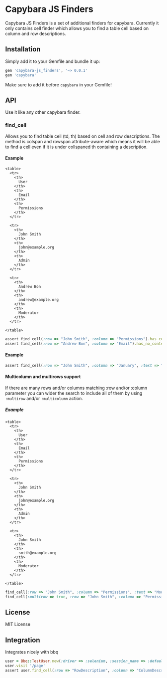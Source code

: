 # Capybara JS Finders

Capybara JS Finders is a set of additional finders for capybara. Currently it only contains cell finder which allows
you to find a table cell based on column and row descriptions.

## Installation

Simply add it to your Gemfile and bundle it up:

```ruby
gem 'capybara-js_finders', '~> 0.0.1'
gem 'capybara'
```

Make sure to add it before `capybara` in your Gemfile!

## API

Use it like any other capybara finder.

### find_cell

Allows you to find table cell (td, th) based on cell and row descriptions.
The method is colspan and rowspan attribute-aware which means it will be able to find
a cell even if it is under collspaned th containing a description.

#### Example

    <table>
      <tr>
        <th>
          User
        </th>
        <th>
          Email
        </th>
        <th>
          Permissions
        </th>
      </tr>

      <tr>
        <th>
          John Smith
        </th>
        <th>
          john@example.org
        </th>
        <th>
          Admin
        </th>
      </tr>

      <tr>
        <th>
          Andrew Bon
        </th>
        <th>
          andrew@example.org
        </th>
        <th>
          Moderator
        </th>
      </tr>

    </table>

```ruby
assert find_cell(:row => "John Smith", :column => "Permissions").has_content?("Admin")
assert find_cell(:row => "Andrew Bon", :column => "Email").has_no_content?("john")
```

#### Example

```ruby
assert find_cell(:row => "John Smith", :column => "January", :text => "28").has_text?("Present at work")
```

#### Multicolumn and multirows support

If there are many rows and/or columns matching :row and/or :column parameter you can wider the search to include all of them
by using `:multirow` and/or `:multicolumn` action.

##### Example

    <table>
      <tr>
        <th>
          User
        </th>
        <th>
          Email
        </th>
        <th>
          Permissions
        </th>
      </tr>

      <tr>
        <th>
          John Smith
        </th>
        <th>
          john@example.org
        </th>
        <th>
          Admin
        </th>
      </tr>

      <tr>
        <th>
          John Smith
        </th>
        <th>
          smith@example.org
        </th>
        <th>
          Moderator
        </th>
      </tr>

    </table>

```ruby
find_cell(:row => "John Smith", :column => "Permissions", :text => "Moderator") # raises an exception
find_cell(:multirow => true, :row => "John Smith", :column => "Permissions", :text => "Moderator") # will find the proper cell
```

## License

MIT License

## Integration

Integrates nicely with bbq

```ruby
user = Bbq::TestUser.new(:driver => :selenium, :session_name => :default)
user.visit '/page'
assert user.find_cell(:row => "RowDescription", :column => "ColumnDescription").has_content?("CellContent")
```